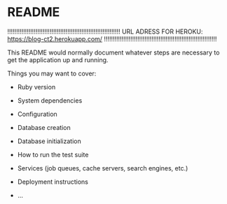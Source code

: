 # README

!!!!!!!!!!!!!!!!!!!!!!!!!!!!!!!!!!!!!!!!!!!!!!!!!!!!!!!!!!!!!!!!
URL ADRESS FOR HEROKU: https://blog-ct2.herokuapp.com/
!!!!!!!!!!!!!!!!!!!!!!!!!!!!!!!!!!!!!!!!!!!!!!!!!!!!!!!!!!!!!!!!

This README would normally document whatever steps are necessary to get the
application up and running.

Things you may want to cover:

* Ruby version

* System dependencies

* Configuration

* Database creation

* Database initialization

* How to run the test suite

* Services (job queues, cache servers, search engines, etc.)

* Deployment instructions

* ...
